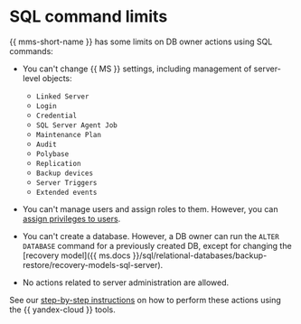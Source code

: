 # SQL command limits

{{ mms-short-name }} has some limits on DB owner actions using SQL commands:

* You can't change {{ MS }} settings, including management of server-level objects:
   * `Linked Server`
   * `Login`
   * `Credential`
   * `SQL Server Agent Job`
   * `Maintenance Plan`
   * `Audit`
   * `Polybase`
   * `Replication`
   * `Backup devices`
   * `Server Triggers`
   * `Extended events`

* You can't manage users and assign roles to them. However, you can [assign privileges to users](./../operations/grant.md).
* You can't create a database. However, a DB owner can run the `ALTER DATABASE` command for a previously created DB, except for changing the [recovery model]({{ ms.docs }}/sql/relational-databases/backup-restore/recovery-models-sql-server).
* No actions related to server administration are allowed.

See our [step-by-step instructions](../operations/index.md) on how to perform these actions using the {{ yandex-cloud }} tools.
